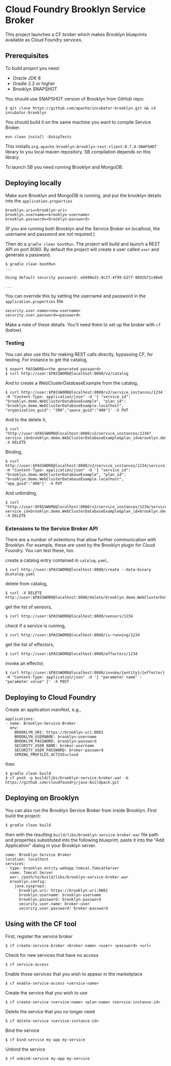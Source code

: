 # Cloud Foundry Brooklyn Service Broker

This project launches a CF broker which makes Brooklyn blueprints available as Cloud Foundry services.

## Prerequisites

To build project you need:

- Oracle JDK 8
- Gradle 2.2 or higher
- Brooklyn SNAPSHOT

You should use SNAPSHOT version of Brooklyn from GitHub repo:

```
$ git clone https://github.com/apache/incubator-brooklyn.git && cd incubator-brooklyn
```

You should build it on the same machine you want to compile Service Broker. 

```
mvn clean install -DskipTests
```

This installs `org.apache.brooklyn:brooklyn-rest-client:0.7.0-SNAPSHOT` library to you local maven repository. SB compilation depends on this library.

To launch SB you need running Brooklyn and MongoDB.

## Deploying locally

Make sure Brooklyn and MongoDB is running, and put the brooklyn details into the `application.properties`

    brooklyn.uri=<brooklyn-uri>
    brooklyn.username=<brooklyn-username>
    brooklyn.password=<brooklyn-password>
    
(If you are running both Brooklyn and the Service Broker on localhost, the username and password are not required.)

Then do a `gradle clean bootRun`.
The project will build and launch a REST API on port 8080.
By default the project will create a user called `user` and generate a password.

    $ gradle clean bootRun
    ...

    Using default security password: eb940e21-9c27-4f99-b27f-9692b71c40e0

    ...

You can override this by setting the username and password in the `application.properties` file

    security.user.name=<new-username>
    security.user.password=<password>
    
Make a note of these details. You'll need them to set up the broker with `cf` (below).

### Testing
You can also use this for making REST calls directly, bypassing CF, for testing.
For instance to get the catalog,

    $ export PASSWORD=<the generated password>
    $ curl http://user:$PASSWORD@localhost:8080/v2/catalog
    
And to create a WebClusterDatabaseExample from the catalog,
    
    $ curl http://user:$PASSWORD@localhost:8080/v2/service_instances/1234 -H "Content-Type: application/json" -d '{ "service_id": "brooklyn.demo.WebClusterDatabaseExample", "plan_id": "brooklyn.demo.WebClusterDatabaseExample.localhost", "organization_guid": "300","space_guid":"400"}' -X PUT

And to the delete it,

    $ curl "http://user:$PASSWORD@localhost:8080/v2/service_instances/1234?service_id=brooklyn.demo.WebClusterDatabaseExample&plan_id=brooklyn.demo.WebClusterDatabaseExample.localhost" -X DELETE
    
Binding,

    $ curl http://user:$PASSWORD@localhost:8080/v2/service_instances/1234/service_bindings/1234 -H "Content-Type: application/json" -d '{ "service_id": "brooklyn.demo.WebClusterDatabaseExample", "plan_id": "brooklyn.demo.WebClusterDatabaseExample.localhost", "app_guid":"400"}' -X PUT
    
And unbinding,

    $ curl "http://user:$PASSWORD@localhost:8080/v2/service_instances/1234/service_bindings/1234?service_id=brooklyn.demo.WebClusterDatabaseExample&plan_id=brooklyn.demo.WebClusterDatabaseExample.localhost" -X DELETE

### Extensions to the Service Broker API

There are a number of extentions that allow further communication with Brooklyn.  For example, these are used by the Brooklyn plugin for Cloud Foundry.  You can test these, too.

create a catalog entry contained in `catalog.yaml`,

    $ curl http://user:$PASSWORD@localhost:8080/create --data-binary @catalog.yaml

delete from catalog,

    $ curl -X DELETE http://user:$PASSWORD@localhost:8080/delete/brooklyn.demo.WebClusterDatabaseExample/1.0/
    
get the list of sensors,

    $ curl http://user:$PASSWORD@localhost:8080/sensors/1234
    
check if a service is running,

    $ curl http://user:$PASSWORD@localhost:8080/is-running/1234
    
get the list of effectors,

    $ curl http://user:$PASSWORD@localhost:8080/effectors/1234

invoke an effector,

    $ curl http://user:$PASSWORD@localhost:8080/invoke/{entity}/{effector} -H "Content-Type: application/json" -d '{ "parameter name" : "parameter value" }' -X POST
    
## Deploying to Cloud Foundry

Create an application manifest, e.g.,

    applications:
    - name: Brooklyn-Service-Broker
      env:
        BROOKLYN_URI: https://brooklyn-uri:8081
        BROOKLYN_USERNAME: brooklyn-username
        BROOKLYN_PASSWORD: brooklyn-password
        SECURITY_USER_NAME: broker-username
        SECURITY_USER_PASSWORD: broker-password
        SPRING_PROFILES_ACTIVE=cloud

then 

    $ gradle clean build
    $ cf push -p build/libs/brooklyn-service-broker.war -b https://github.com/cloudfoundry/java-buildpack.git
    
## Deploying on Brooklyn

You can also run the Brooklyn Service Broker from inside Brooklyn. First build the project:

    $ gradle clean build
    
then with the resulting `build/libs/brooklyn-service-broker.war` file path and properties substituted into the following blueprint, paste it into the "Add Application" dialog in your Brooklyn server.
 
    name: Brooklyn Service Broker
    location: localhost
    services:
    - type: brooklyn.entity.webapp.tomcat.TomcatServer
      name: Tomcat Server
      war: /path/to/build/libs/brooklyn-service-broker.war
      brooklyn.config:
        java.sysprops:
          brooklyn.uri: https://brooklyn-uri:8081
          brooklyn.username: brooklyn-username
          brooklyn.password: brooklyn-password
          security.user.name: broker-user
          security.user.password: broker-password
    
## Using with the CF tool

First, register the service broker

    $ cf create-service-broker <broker-name> <user> <password> <url>
    
Check for new services that have no access

    $ cf service-access 
    
Enable those services that you wish to appear in the marketplace

    $ cf enable-service-access <service-name>
    
Create the service that you wish to use

    $ cf create-service <service-name> <plan-name> <service-instance-id>
    
Delete the service that you no longer need

    $ cf delete-service <service-instance-id>

Bind the service

    $ cf bind-service my-app my-service
    
Unbind the service

    $ cf unbind-service my-app my-service
      
